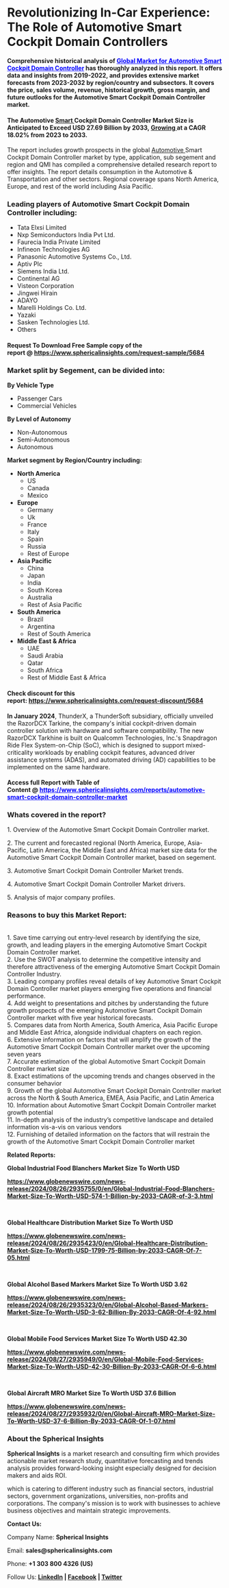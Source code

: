 <div class="content-title">
<h1>Revolutionizing In-Car Experience: The Role of Automotive Smart Cockpit Domain Controllers</h1>
<p><strong>Comprehensive historical analysis of&nbsp;<span style="color: #0000ff;"><a style="color: #0000ff;" href="https://www.sphericalinsights.com/reports/automotive-smart-cockpit-domain-controller-market" target="_blank" rel="noopener">Global Market for Automotive Smart Cockpit Domain Controller</a></span>&nbsp;has thoroughly analyzed in this report. It offers data and insights from 2019-2022, and provides extensive market forecasts from 2023-2032 by region/country and subsectors. It covers the price, sales volume, revenue, historical growth, gross margin, and future outlooks for the Automotive Smart Cockpit Domain Controller market.</strong></p>
<h4><strong>The Automotive&nbsp;<a href="https://www.sphericalinsights.com/reports/automotive-smart-antenna-market" target="_blank" rel="noopener">Smart&nbsp;</a>Cockpit Domain Controller Market Size is Anticipated to Exceed USD 27.69 Billion by 2033,&nbsp;<a href="https://www.sphericalinsights.com/reports/automotive-smart-antenna-market" target="_blank" rel="noopener">Growing&nbsp;</a>at a CAGR 18.02% from 2023 to 2033.</strong></h4>
<p>The report includes growth prospects in the global&nbsp;<a href="https://www.sphericalinsights.com/reports/automotive-smart-key-market" target="_blank" rel="noopener">Automotive&nbsp;</a>Smart Cockpit Domain Controller market by type, application, sub segement and region and QMI has compiled a comprehensive detailed research report to offer insights. The report details consumption in the Automotive &amp; Transportation and other sectors. Regional coverage spans North America, Europe, and rest of the world including Asia Pacific.</p>
<h3><strong>Leading players of Automotive Smart Cockpit Domain Controller including:</strong></h3>
<ul>
<li>Tata Elxsi Limited</li>
<li>Nxp Semiconductors India Pvt Ltd.</li>
<li>Faurecia India Private Limited&nbsp;</li>
<li>Infineon Technologies AG</li>
<li>Panasonic Automotive Systems Co., Ltd.</li>
<li>Aptiv Plc</li>
<li>Siemens India Ltd.</li>
<li>Continental AG</li>
<li>Visteon Corporation&nbsp;</li>
<li>Jingwei Hirain</li>
<li>ADAYO</li>
<li>Marelli Holdings Co. Ltd.</li>
<li>Yazaki</li>
<li>Sasken Technologies Ltd.</li>
<li>Others</li>
</ul>
<h4>Request To Download Free Sample copy of the report&nbsp;@&nbsp;<a href="https://www.sphericalinsights.com/request-sample/5684" target="_blank" rel="noopener">https://www.sphericalinsights.com/request-sample/5684</a></h4>
<h3><strong>Market split by Segement, can be divided into:</strong></h3>
<p><strong>By Vehicle Type</strong></p>
<ul>
<li>Passenger Cars</li>
<li>Commercial Vehicles</li>
</ul>
<p><strong>By Level of Autonomy</strong></p>
<ul>
<li>Non-Autonomous</li>
<li>Semi-Autonomous</li>
<li>Autonomous</li>
</ul>
<p><strong>Market segment by Region/Country including:</strong></p>
<ul>
<li><strong>North America</strong>
<ul>
<li>US</li>
<li>Canada</li>
<li>Mexico</li>
</ul>
</li>
<li><strong>Europe</strong>
<ul>
<li>Germany</li>
<li>Uk</li>
<li>France</li>
<li>Italy</li>
<li>Spain</li>
<li>Russia</li>
<li>Rest of Europe</li>
</ul>
</li>
<li><strong>Asia Pacific</strong>
<ul>
<li>China</li>
<li>Japan</li>
<li>India</li>
<li>South Korea</li>
<li>Australia</li>
<li>Rest of Asia Pacific</li>
</ul>
</li>
<li><strong>South America</strong>
<ul>
<li>Brazil</li>
<li>Argentina</li>
<li>Rest of South America</li>
</ul>
</li>
<li><strong>Middle East &amp; Africa</strong>
<ul>
<li>UAE</li>
<li>Saudi Arabia</li>
<li>Qatar</li>
<li>South Africa</li>
<li>Rest of Middle East &amp; Africa</li>
</ul>
</li>
</ul>
<h4>Check discount for this report:&nbsp;<a href="https://www.sphericalinsights.com/request-discount/5684" target="_blank" rel="noopener">https://www.sphericalinsights.com/request-discount/5684</a></h4>
<p><strong>In January 2024</strong>, ThunderX, a ThunderSoft subsidiary, officially unveiled the RazorDCX Tarkine, the company's initial cockpit-driven domain controller solution with hardware and software compatibility. The new RazorDCX Tarkhine is built on Qualcomm Technologies, Inc.'s Snapdragon Ride Flex System-on-Chip (SoC), which is designed to support mixed-criticality workloads by enabling cockpit features, advanced driver assistance systems (ADAS), and automated driving (AD) capabilities to be implemented on the same hardware.</p>
<h4>Access full Report with Table of Content&nbsp;@&nbsp;<span style="color: #0000ff;"><a style="color: #0000ff;" href="https://www.sphericalinsights.com/reports/automotive-smart-cockpit-domain-controller-market" target="_blank" rel="noopener">https://www.sphericalinsights.com/reports/automotive-smart-cockpit-domain-controller-market</a></span></h4>
<h3><strong>Whats covered in the report?</strong></h3>
<p>1. Overview of the Automotive Smart Cockpit Domain Controller market.</p>
<p>2. The current and forecasted regional (North America, Europe, Asia-Pacific, Latin America, the Middle East and Africa) market size data for the Automotive Smart Cockpit Domain Controller market, based on segement.</p>
<p>3. Automotive Smart Cockpit Domain Controller Market trends.</p>
<p>4. Automotive Smart Cockpit Domain Controller Market drivers.</p>
<p>5. Analysis of major company profiles.</p>
<h3><strong>Reasons to buy this Market Report:</strong></h3>
<p><br />1. Save time carrying out entry-level research by identifying the size, growth, and leading players in the emerging Automotive Smart Cockpit Domain Controller market.<br />2. Use the SWOT analysis to determine the competitive intensity and therefore attractiveness of the emerging Automotive Smart Cockpit Domain Controller Industry.<br />3. Leading company profiles reveal details of key Automotive Smart Cockpit Domain Controller market players emerging five operations and financial performance.<br />4. Add weight to presentations and pitches by understanding the future growth prospects of the emerging Automotive Smart Cockpit Domain Controller market with five year historical forecasts.<br />5. Compares data from North America, South America, Asia Pacific Europe and Middle East Africa, alongside individual chapters on each region.<br />6. Extensive information on factors that will amplify the growth of the Automotive Smart Cockpit Domain Controller market over the upcoming seven years<br />7. Accurate estimation of the global Automotive Smart Cockpit Domain Controller market size<br />8. Exact estimations of the upcoming trends and changes observed in the consumer behavior<br />9. Growth of the global Automotive Smart Cockpit Domain Controller market across the North &amp; South America, EMEA, Asia Pacific, and Latin America<br />10. Information about Automotive Smart Cockpit Domain Controller market growth potential<br />11. In-depth analysis of the industry&rsquo;s competitive landscape and detailed information vis-a-vis on various vendors<br />12. Furnishing of detailed information on the factors that will restrain the growth of the Automotive Smart Cockpit Domain Controller market</p>
<p><strong>Related Reports:</strong></p>
<p><strong>Global Industrial Food Blanchers Market Size To Worth USD</strong></p>
<p><strong><a href="https://www.globenewswire.com/news-release/2024/08/26/2935755/0/en/Global-Industrial-Food-Blanchers-Market-Size-To-Worth-USD-574-1-Billion-by-2033-CAGR-of-3-3.html">https://www.globenewswire.com/news-release/2024/08/26/2935755/0/en/Global-Industrial-Food-Blanchers-Market-Size-To-Worth-USD-574-1-Billion-by-2033-CAGR-of-3-3.html</a></strong></p>
<p><strong>&nbsp;</strong></p>
<p><strong>Global Healthcare Distribution Market Size To Worth USD</strong></p>
<p><strong><a href="https://www.globenewswire.com/news-release/2024/08/26/2935423/0/en/Global-Healthcare-Distribution-Market-Size-To-Worth-USD-1799-75-Billion-by-2033-CAGR-Of-7-05.html">https://www.globenewswire.com/news-release/2024/08/26/2935423/0/en/Global-Healthcare-Distribution-Market-Size-To-Worth-USD-1799-75-Billion-by-2033-CAGR-Of-7-05.html</a></strong></p>
<p><strong>&nbsp;</strong></p>
<p><strong>Global Alcohol Based Markers Market Size To Worth USD 3.62</strong></p>
<p><strong><a href="https://www.globenewswire.com/news-release/2024/08/26/2935323/0/en/Global-Alcohol-Based-Markers-Market-Size-To-Worth-USD-3-62-Billion-By-2033-CAGR-Of-4-92.html">https://www.globenewswire.com/news-release/2024/08/26/2935323/0/en/Global-Alcohol-Based-Markers-Market-Size-To-Worth-USD-3-62-Billion-By-2033-CAGR-Of-4-92.html</a></strong></p>
<p><strong>&nbsp;</strong></p>
<p><strong>Global Mobile Food Services Market Size To Worth USD 42.30</strong></p>
<p><strong><a href="https://www.globenewswire.com/news-release/2024/08/27/2935949/0/en/Global-Mobile-Food-Services-Market-Size-To-Worth-USD-42-30-Billion-By-2033-CAGR-Of-6-6.html">https://www.globenewswire.com/news-release/2024/08/27/2935949/0/en/Global-Mobile-Food-Services-Market-Size-To-Worth-USD-42-30-Billion-By-2033-CAGR-Of-6-6.html</a>&nbsp;</strong></p>
<p><strong>&nbsp;</strong></p>
<p><strong>Global Aircraft MRO Market Size To Worth USD 37.6 Billion</strong></p>
<p><strong><strong><a href="https://www.globenewswire.com/news-release/2024/08/27/2935932/0/en/Global-Aircraft-MRO-Market-Size-To-Worth-USD-37-6-Billion-By-2033-CAGR-Of-1-07.html">https://www.globenewswire.com/news-release/2024/08/27/2935932/0/en/Global-Aircraft-MRO-Market-Size-To-Worth-USD-37-6-Billion-By-2033-CAGR-Of-1-07.html</a></strong></strong></p>
<h3><strong>About the Spherical Insights</strong></h3>
<p><strong>Spherical Insights</strong>&nbsp;is a market research and consulting firm which provides actionable market research study, quantitative forecasting and trends analysis provides forward-looking insight especially designed for decision makers and aids ROI.</p>
<p>which is catering to different industry such as financial sectors, industrial sectors, government organizations, universities, non-profits and corporations. The company's mission is to work with businesses to achieve business objectives and maintain strategic improvements.</p>
<p><strong>Contact Us:</strong></p>
<p>Company Name:&nbsp;<strong>Spherical Insights</strong></p>
<p>Email:&nbsp;<strong>sales@sphericalinsights.com</strong></p>
<p>Phone:&nbsp;<strong>+1 303 800 4326 (US)</strong></p>
<p>Follow Us:&nbsp;<strong><a href="https://www.linkedin.com/company/spherical-insight/"><u>LinkedIn</u></a>&nbsp;|&nbsp;<a href="https://www.facebook.com/sphericalinsights22"><u>Facebook</u></a>&nbsp;|&nbsp;<a href="https://twitter.com/SInsights_US"><u>Twitter</u></a></strong></p>
</div>
